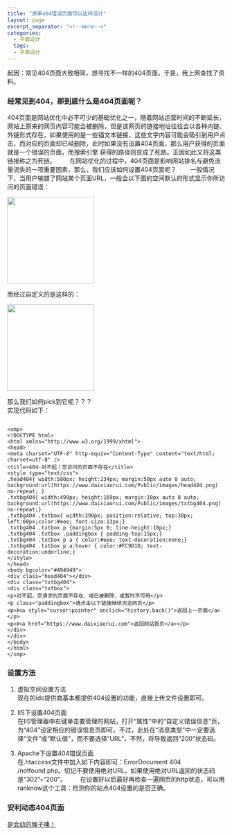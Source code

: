 ```yaml
---
title: "原来404错误页面可以这样设计"
layout: page
excerpt_separator: "<!--more-->"
categories:
  - 平面设计
  tags:
  - 平面设计
---
```


起因：常见404页面大致相同，想寻找不一样的404页面。于是，我上网查找了资料。
<!--more-->
### 经常见到404，那到底什么是404页面呢？
404页面是网站优化中必不可少的基础优化之一，随着网站运营时间的不断延长，网站上原来的网页内容可能会被删除，但是该网页的链接地址往往会以各种内链、外链形式存在，如果使用的是一些锚文本链接，这些文字内容可能会吸引到用户点击，而对应的页面却已经删除，此时如果没有设置404页面，那么用户获得的页面就是一个错误的页面，而搜索引擎 获得的路径则变成了死路。正因如此又将这类链接称之为死链。
　　在网站优化的过程中，404页面是影响网站排名与避免流量流失的一项重要因素，那么，我们应该如何设置404页面呢？
　　一般情况下，当用户输错了网站某个页面URL，一般会以下图的空间默认的形式显示你所访问的页面错误：
　　
　　

<img src="https://gitee.com/chen_ke_715/jekyll-theme-basically-basic/blob/gh_pages/assets/images/404_normal.jpg" width="200px" height="200px" />
   
   而经过自定义的是这样的：  

<img src="https://gitee.com/chen_ke_715/jekyll-theme-basically-basic/blob/gh_pages/assets/images/404_unique.jpg" width="200px" height="200px" /> 
 
 那么我们如何pick到它呢？？？  
 实现代码如下：  
```

<xmp>
<!DOCTYPE html>
<html xmlns="http://www.w3.org/1999/xhtml">
<head> 
<meta charset="UTF-8" http-equiv="Content-Type" content="text/html; charset=utf-8" /> 
<title>404-对不起！您访问的页面不存在</title> 
<style type="text/css"> 
.head404{ width:580px; height:234px; margin:50px auto 0 auto; background:url(https://www.daixiaorui.com/Public/images/head404.png) no-repeat; }
.txtbg404{ width:499px; height:169px; margin:10px auto 0 auto; background:url(https://www.daixiaorui.com/Public/images/txtbg404.png) no-repeat;}
.txtbg404 .txtbox{ width:390px; position:relative; top:30px; left:60px;color:#eee; font-size:13px;}
.txtbg404 .txtbox p {margin:5px 0; line-height:18px;} 
.txtbg404 .txtbox .paddingbox { padding-top:15px;} 
.txtbg404 .txtbox p a { color:#eee; text-decoration:none;} 
.txtbg404 .txtbox p a:hover { color:#FC9D1D; text-decoration:underline;}
</style> 
</head> 
<body bgcolor="#494949">
<div class="head404"></div>
<div class="txtbg404">
<div class="txtbox">
<p>对不起，您请求的页面不存在、或已被删除、或暂时不可用</p>
<p class="paddingbox">请点击以下链接继续浏览网页</p>
<p>》<a style="cursor:pointer" οnclick="history.back()">返回上一页面</a></p>
<p>》<a href="https://www.daixiaorui.com">返回网站首页</a></p>
</div>
</div>
</body>
</html>
</xmp>

```
###  设置方法 
1. 虚拟空间设置方法    
现在的idc提供商基本都提供404设置的功能，直接上传文件设置即可。

2. IIS下设置404页面  
在IIS管理器中右键单击要管理的网站，打开“属性”中的“自定义错误信息”页，为“404”设定相应的错误信息页即可。不过，此处在“消息类型”中一定要选择“文件”或“默认值”，而不要选择“URL”，不然，将导致返回“200”状态码。
3. Apache下设置404错误页面  
在.htaccess文件中加入如下内容即可：ErrorDocument 404 /notfound.php。切记不要使用绝对URL，如果使用绝对URL返回的状态码是“302”+“200”。
　　在设置好以后最好再检查一遍网页的http状态，可以用ranknow这个工具：检测你的站点404设置的是否正确。

###  安利动态404页面  
[是会动的猴子噢！](https://codepen.io/thejohnyagiz/pen/npDyq?__cf_chl_jschl_tk__=8b3a22438ac505bd5b6cb493b6a55ad792a93088-1577259573-0-AYhZJWr54GbS63sVkQG_NCE-f4NwvTNOM_YTmKWCfpsUZOJQ-PNCzbKi9yp1GMzghVxxe3dqEwmpfzDcelOZ1qEaA2njNqVrFtbmu-poqZDXwX_1EHy-UvBBj9n97Tnl2nydYClIGb5aYOXW8nvqbW6TF0jftoJxnVAUwzeRys2_MLYa-Etn7qD-D1BTIbTTSHijeS4bD9Cb0SpYRzaAJ0ZqJFBHtXpmcmC3XMStS4ttUQMxuZz3Ge3Gdbklr-BnJgp1KtfVxnXKocE6Zm8PXQL-fVrSl7GYGorNUGVh8DkoDaVAuMCjbKq4lu4YNCSDTBtbfFoKz_HAVYWhLPqelU_6uVOcFpuzGp0bHa3sC0ti)
   